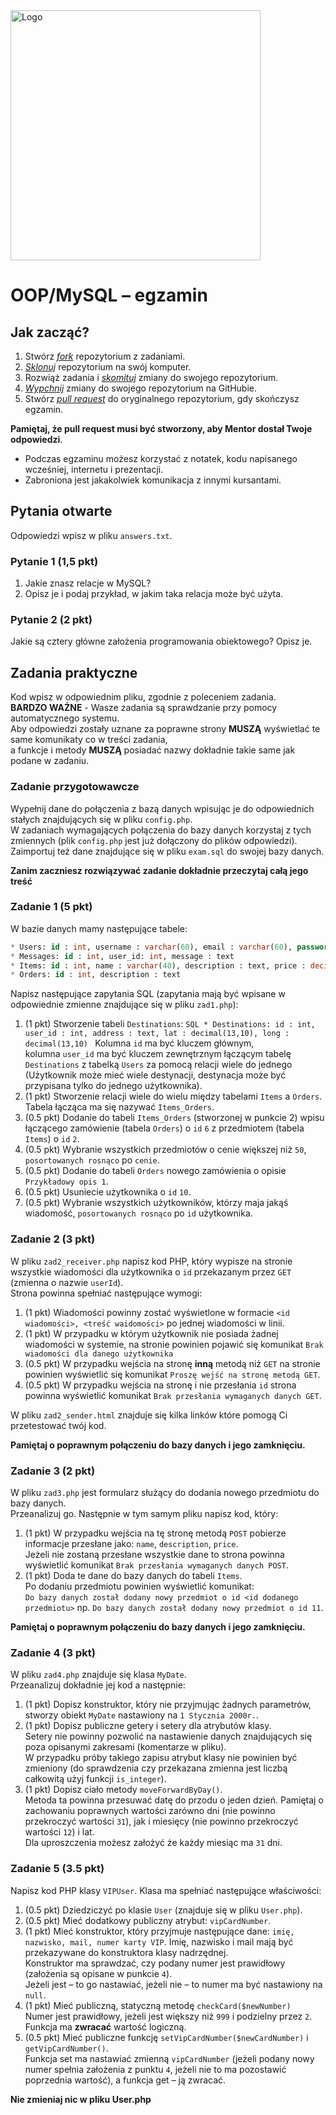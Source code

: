 <img alt="Logo" src="http://coderslab.pl/wp-content/themes/coderslab/svg/logo-coderslab.svg" width="400">


# OOP/MySQL &ndash; egzamin


## Jak zacząć?

1. Stwórz [*fork*][forking] repozytorium z zadaniami.
2. [*Sklonuj*][ref-clone] repozytorium na swój komputer.
3. Rozwiąż zadania i [*skomituj*][ref-commit] zmiany do swojego repozytorium.
4. [*Wypchnij*][ref-push] zmiany do swojego repozytorium na GitHubie.
5. Stwórz [*pull request*][pull-request] do oryginalnego repozytorium, gdy skończysz egzamin.

**Pamiętaj, że pull request musi być stworzony, aby Mentor dostał Twoje odpowiedzi**.

* Podczas egzaminu możesz korzystać z notatek, kodu napisanego wcześniej, internetu i prezentacji.
* Zabroniona jest jakakolwiek komunikacja z innymi kursantami.

## Pytania otwarte
Odpowiedzi wpisz w pliku `answers.txt`.

### Pytanie 1 (1,5 pkt)  
  
1. Jakie znasz relacje w MySQL?  
2. Opisz je i podaj przykład, w jakim taka relacja może być użyta.

### Pytanie 2 (2 pkt)  

Jakie są cztery główne założenia programowania obiektowego?
Opisz je.

## Zadania praktyczne  

Kod wpisz w odpowiednim pliku, zgodnie z poleceniem zadania.  
**BARDZO WAŻNE** - Wasze zadania są sprawdzanie przy pomocy automatycznego systemu.  
Aby odpowiedzi zostały uznane za poprawne strony **MUSZĄ** wyświetlać te same komunikaty co w treści zadania,  
a funkcje i metody **MUSZĄ** posiadać nazwy dokładnie takie same jak podane w zadaniu.

### Zadanie przygotowawcze

Wypełnij dane do połączenia z bazą danych wpisując je do odpowiednich stałych znajdujących się w pliku `config.php`.  
W zadaniach wymagających połączenia do bazy danych korzystaj z tych zmiennych (plik `config.php` jest już dołączony do plików odpowiedzi).  
Zaimportuj też dane znajdujące się w pliku `exam.sql` do swojej bazy danych.

**Zanim zaczniesz rozwiązywać zadanie dokładnie przeczytaj całą jego treść**

### Zadanie 1 (5 pkt)  

W bazie danych mamy następujące tabele:
```SQL
* Users: id : int, username : varchar(60), email : varchar(60), password : varchar(60)
* Messages: id : int, user_id: int, message : text
* Items: id : int, name : varchar(40), description : text, price : decimal(7,2)
* Orders: id : int, description : text
```
  
Napisz następujące zapytania SQL (zapytania mają być wpisane w odpowiednie zmienne znajdujące się w pliku `zad1.php`):
  1. (1 pkt) Stworzenie tabeli `Destinations`:
    ```SQL
    * Destinations: id : int, user_id : int, address : text, lat : decimal(13,10), long : decimal(13,10)
    ```
    Kolumna `id` ma być kluczem głównym,  
    kolumna `user_id` ma być kluczem zewnętrznym łączącym tabelę `Destinations` z tabelką `Users` za pomocą relacji wiele do jednego  
    (Użytkownik może mieć wiele destynacji, destynacja może być przypisana tylko do jednego użytkownika). 
  2. (1 pkt) Stworzenie relacji wiele do wielu między tabelami `Items` a `Orders`.  
     Tabela łącząca ma się nazywać `Items_Orders`.
  3. (0.5 pkt) Dodanie do tabeli `Items_Orders` (stworzonej w punkcie 2) wpisu łączącego zamówienie (tabela `Orders`) o `id` `6` z przedmiotem (tabela `Items`) o `id` `2`.
  4. (0.5 pkt) Wybranie wszystkich przedmiotów o cenie większej niż `50`, `posortowanych rosnąco` po `cenie`.
  5. (0.5 pkt) Dodanie do tabeli `Orders` nowego zamówienia o opisie `Przykładowy opis 1`.
  6. (0.5 pkt) Usuniecie użytkownika o `id` `10`.
  7. (0.5 pkt) Wybranie wszystkich użytkowników, którzy maja jakąś wiadomość, `posortowanych rosnąco` po `id` użytkownika.

### Zadanie 2 (3 pkt)  

W pliku `zad2_receiver.php` napisz kod PHP, który wypisze na stronie wszystkie wiadomości dla użytkownika o `id` przekazanym przez `GET` (zmienna o nazwie `userId`).  
Strona powinna spełniać następujące wymogi:
  1. (1 pkt) Wiadomości powinny zostać wyświetlone w formacie `<id wiadomości>, <treść waidomości>` po jednej wiadomości w linii. 
  2. (1 pkt) W przypadku w którym użytkownik nie posiada żadnej wiadomości w systemie, na stronie powinien pojawić się komunikat `Brak wiadomości dla danego użytkownika`
  3. (0.5 pkt) W przypadku wejścia na stronę **inną** metodą niż `GET` na stronie powinien wyświetlić się komunikat `Proszę wejść na stronę metodą GET`. 
  4. (0.5 pkt) W przypadku wejścia na stronę i nie przesłania `id` strona powinna wyświetlić komunikat `Brak przesłania wymaganych danych GET`.

W pliku `zad2_sender.html` znajduje się kilka linków które pomogą Ci przetestować twój kod.

**Pamiętaj o poprawnym połączeniu do bazy danych i jego zamknięciu.**

### Zadanie 3 (2 pkt)  

W pliku `zad3.php` jest formularz służący do dodania nowego przedmiotu do bazy danych.  
Przeanalizuj go. Następnie w tym samym pliku napisz kod, który:
  1. (1 pkt) W przypadku wejścia na tę stronę metodą `POST` pobierze informacje przesłane jako: `name`, `description`, `price`.  
     Jeżeli nie zostaną przesłane wszystkie dane to strona powinna wyświetlić komunikat `Brak przesłania wymaganych danych POST`. 
  2. (1 pkt) Doda te dane do bazy danych do tabeli `Items`.  
     Po dodaniu przedmiotu powinien wyświetlić komunikat:  
     `Do bazy danych został dodany nowy przedmiot o id <id dodanego przedmiotu>`
     np. `Do bazy danych został dodany nowy przedmiot o id 11`.

**Pamiętaj o poprawnym połączeniu do bazy danych i jego zamknięciu.**

### Zadanie 4 (3 pkt)  

W pliku `zad4.php` znajduje się klasa `MyDate`.  
Przeanalizuj dokładnie jej kod a następnie:
  1. (1 pkt) Dopisz konstruktor, który nie przyjmując żadnych parametrów, stworzy obiekt `MyDate` nastawiony na `1 Stycznia 2000r.`.
  2. (1 pkt) Dopisz publiczne getery i setery dla atrybutów klasy.  
     Setery nie powinny pozwolić na nastawienie danych znajdujących się poza opisanymi zakresami (komentarze w pliku).  
     W przypadku próby takiego zapisu atrybut klasy nie powinien być zmieniony (do sprawdzenia czy przekazana zmienna jest liczbą całkowitą użyj funkcji `is_integer`).
  3. (1 pkt) Dopisz ciało metody `moveForwardByDay()`.  
     Metoda ta powinna przesuwać datę do przodu o jeden dzień.
     Pamiętaj o zachowaniu poprawnych wartości zarówno dni (nie powinno przekroczyć wartości `31`), jak i miesięcy (nie powinno przekroczyć wartości `12`) i lat.  
     Dla uproszczenia możesz założyć że każdy miesiąc ma `31` dni.

### Zadanie 5 (3.5 pkt)  

Napisz kod PHP klasy `VIPUser`. Klasa ma spełniać następujące właściwości:
  1. (0.5 pkt) Dziedziczyć po klasie `User` (znajduje się w pliku `User.php`).
  2. (0.5 pkt) Mieć dodatkowy publiczny atrybut: ```vipCardNumber```.
  3. (1 pkt) Mieć konstruktor, który przyjmuje następujące dane: `imię, nazwisko, mail, numer karty VIP`.
     Imię, nazwisko i mail mają być przekazywane do konstruktora klasy nadrzędnej.  
     Konstruktor ma sprawdzać, czy podany numer jest prawidłowy (założenia są opisane w punkcie `4`).  
     Jeżeli jest  &ndash; to go nastawiać, jeżeli nie  &ndash; to numer ma być nastawiony na ```null```.
  4. (1 pkt) Mieć publiczną, statyczną metodę ```checkCard($newNumber)```  
     Numer jest prawidłowy, jeżeli jest większy niż `999` i podzielny przez `2`.
     Funkcja ma **zwracać** wartość logiczną.
  5. (0.5 pkt) Mieć publiczne funkcję ```setVipCardNumber($newCardNumber)``` i ```getVipCardNumber()```.  
     Funkcja set ma nastawiać zmienną `vipCardNumber` (jeżeli podany nowy numer spełnia założenia z punktu `4`, jeżeli nie to ma pozostawić poprzednia wartość), a funkcja get &ndash; ją zwracać.

**Nie zmieniaj nic w pliku User.php**

<!-- Links -->
[forking]: https://guides.github.com/activities/forking/
[ref-clone]: http://gitref.org/creating/#clone
[ref-commit]: http://gitref.org/basic/#commit
[ref-push]: http://gitref.org/remotes/#push
[ref-rand]: http://php.net/manual/pl/function.rand.php
[pull-request]: https://help.github.com/articles/creating-a-pull-request
